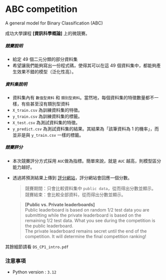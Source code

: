 # ABC competition

A general model for Binary Classification (ABC)  

成功大學課程 **[資訊科學概論]** 上的微競賽。  

##### 競賽說明
* 給定 49 個二元分類的部分資料集 
* 希望讓我們能夠寫出一份程式碼，使得其可以在這 49 個資料集中，都能夠產生效果不錯的模型（泛化性高）。

##### 資料集說明
* 資料集內有 ```數值型資料``` 和 ```類別型資料```。當然地，每個資料集的特徵數量都不一樣，有些甚至沒有類別型資料
* ```X_train.csv``` 為訓練資料集的特徵。
* ```y_train.csv``` 為訓練資料集的標籤。
* ```X_test.csv``` 為測試資料集的特徵。
* ```y_predict.csv``` 為測試資料集的結果。其結果為「該筆資料為 1 的機率」，而並非是與 ```y_train.csv``` 一樣的標籤。

##### 競賽評分
* 本次競賽評分方式採用 ```AUC```做為指標。簡單來說，就是 ```AUC``` 越高，則模型區分能力越好。
* 透過將預測結果上傳到 [評分網站](http://140.116.246.240/)，評分網站會回應一個分數。
   > 競賽期間：只會比較資料集中 ```public data```，從而得出分數並顯示。  
   > 競賽結束：會比較全部資料，從而得出分數並顯示。

   > **[Public vs. Private leaderboards]**  
   > Public leaderboard is based on random 1/2 test data you are submitting while the private leaderboard is based on the remaining 1/2 test data. What you see during the competition is the public leaderboard.  
   > The private leaderboard remains secret until the end of the competition. It will determine the final competition ranking!

其餘細節請看 ```DS_CP1_intro.pdf```

### 注意事項
* Python version : ```3.12```